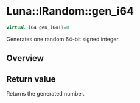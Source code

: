 # Luna::IRandom::gen_i64

```c++
virtual i64 gen_i64()=0
```

Generates one random 64-bit signed integer. 

## Overview


## Return value
Returns the generated number. 

